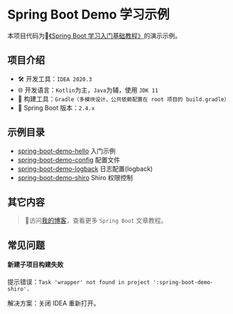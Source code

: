 # Spring Boot Demo 学习示例

本项目代码为📗[《Spring Boot 学习入门基础教程》](https://weiku.co/tag/spring-boot/)的演示示例。

## 项目介绍

- 🛠 开发工具：`IDEA 2020.3`
- 🌐 开发语言：`Kotlin`为主，`Java`为辅，使用 `JDK 11`
- 🙈 构建工具：`Gradle（多模块设计，公共依赖配置在 root 项目的 build.gradle）`
- 🎨 Spring Boot 版本：`2.4.x`

## 示例目录

- [spring-boot-demo-hello](./spring-boot-demo-hello) 入门示例
- [spring-boot-demo-config](./spring-boot-demo-config) 配置文件
- [spring-boot-demo-logback](./spring-boot-demo-logback) 日志配置(logback)
- [spring-boot-demo-shiro](./spring-boot-demo-shiro) Shiro 权限控制

## 其它内容

> 💖访问[我的博客](https://weiku.co/tag/spring-boot)，查看更多 `Spring Boot` 文章教程。

## 常见问题

#### 新建子项目构建失败

提示错误：`Task 'wrapper' not found in project ':spring-boot-demo-shiro'.`

解决方案：关闭 IDEA 重新打开。